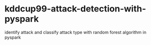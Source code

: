 # kddcup99-attack-detection-with-pyspark
identify attack and classify attack type with random forest algorithm in pyspark 
